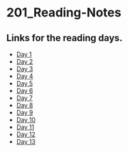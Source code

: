 # 201_Reading-Notes

## Links for the reading days.

- <a href='class-02.md'>Day 1 </a>
- <a href='class-03.md'>Day 2 </a>
- <a href='class-04.md'>Day 3 </a>
- <a href='class-05.md'>Day 4 </a>
- <a href='class-06.md'>Day 5 </a>
- <a href='class-07.md'>Day 6 </a>
- <a href='class-08.md'>Day 7 </a>
- <a href='class-09.md'>Day 8 </a>
- <a href='class-10.md'>Day 9 </a>
- <a href='class-11.md'>Day 10 </a>
- <a href='class-12.md'>Day 11 </a>
- <a href='class-13.md'>Day 12 </a>
- <a href='class-14.md'>Day 13 </a>

